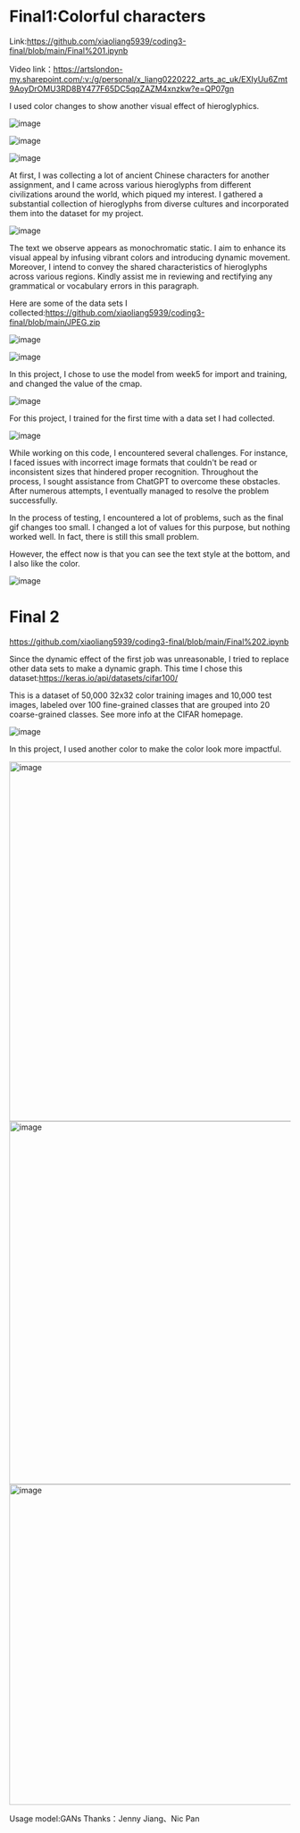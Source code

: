 # Final1:Colorful characters

Link:https://github.com/xiaoliang5939/coding3-final/blob/main/Final%201.ipynb

Video link：https://artslondon-my.sharepoint.com/:v:/g/personal/x_liang0220222_arts_ac_uk/EXIyUu6Zmt9AoyDrOMU3RD8BY477F65DC5qqZAZM4xnzkw?e=QP07gn

I used color changes to show another visual effect of hieroglyphics.

![image](https://github.com/xiaoliang5939/coding3-final/assets/76156342/ee2a4803-0997-4c65-9e99-d01fe7a30900)

![image](https://github.com/xiaoliang5939/coding3-final/assets/76156342/42961cc7-926a-4375-b8c2-d10db641228f)

![image](https://github.com/xiaoliang5939/coding3-final/assets/76156342/112728e2-fefd-4bbd-9644-d77c560c1be9)

At first, I was collecting a lot of ancient Chinese characters for another assignment, and I came across various hieroglyphs from different civilizations around the world, which piqued my interest. I gathered a substantial collection of hieroglyphs from diverse cultures and incorporated them into the dataset for my project.

![image](https://github.com/xiaoliang5939/coding3-final/assets/76156342/0c1af857-f707-4b3b-ba9b-2a2deefb64a0)


The text we observe appears as monochromatic static. I aim to enhance its visual appeal by infusing vibrant colors and introducing dynamic movement. Moreover, I intend to convey the shared characteristics of hieroglyphs across various regions. Kindly assist me in reviewing and rectifying any grammatical or vocabulary errors in this paragraph.

Here are some of the data sets I collected:https://github.com/xiaoliang5939/coding3-final/blob/main/JPEG.zip

![image](https://github.com/xiaoliang5939/coding3-final/assets/76156342/a1d72f51-4d4d-40ac-bd43-6249e31460a2)

![image](https://github.com/xiaoliang5939/coding3-final/assets/76156342/927aee19-a0cb-4966-a398-e2ab5d75d99e)

In this project, I chose to use the model from week5 for import and training, and changed the value of the cmap.

![image](https://github.com/xiaoliang5939/coding3-final/assets/76156342/de7f45b8-3ff0-4191-a5ba-4b7ef280e6f4)

For this project, I trained for the first time with a data set I had collected.

![image](https://github.com/xiaoliang5939/coding3-final/assets/76156342/12d0680a-b3ba-49b6-9160-33321794af42)

While working on this code, I encountered several challenges. For instance, I faced issues with incorrect image formats that couldn't be read or inconsistent sizes that hindered proper recognition. Throughout the process, I sought assistance from ChatGPT to overcome these obstacles. After numerous attempts, I eventually managed to resolve the problem successfully.

In the process of testing, I encountered a lot of problems, such as the final gif changes too small. I changed a lot of values for this purpose, but nothing worked well. In fact, there is still this small problem.

However, the effect now is that you can see the text style at the bottom, and I also like the color.

![image](https://github.com/xiaoliang5939/coding3-final/assets/76156342/3202dd92-b9a4-417c-a024-f4bf947ffb32)

# Final 2
https://github.com/xiaoliang5939/coding3-final/blob/main/Final%202.ipynb

Since the dynamic effect of the first job was unreasonable, I tried to replace other data sets to make a dynamic graph. This time I chose this dataset:https://keras.io/api/datasets/cifar100/


This is a dataset of 50,000 32x32 color training images and 10,000 test images, labeled over 100 fine-grained classes that are grouped into 20 coarse-grained classes. See more info at the CIFAR homepage.

![image](https://github.com/xiaoliang5939/coding3-final/assets/76156342/15b3e860-d2ef-469f-9db1-d89562e0b6a5)

In this project, I used another color to make the color look more impactful.

<img width="644" alt="image" src="https://github.com/xiaoliang5939/coding3-final/assets/76156342/4396b9aa-892f-4975-9a22-51fb3ef4e135">

<img width="650" alt="image" src="https://github.com/xiaoliang5939/coding3-final/assets/76156342/85d1b9d7-9258-4b2e-9259-54e82139f566">

<img width="574" alt="image" src="https://github.com/xiaoliang5939/coding3-final/assets/76156342/d8612c89-c8cf-425b-a894-03e193183516">



Usage model:GANs
Thanks：Jenny Jiang、Nic Pan


